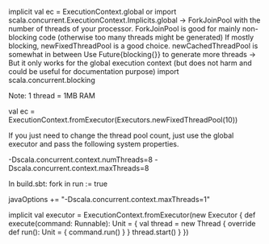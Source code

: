implicit val ec = ExecutionContext.global
 or
 import scala.concurrent.ExecutionContext.Implicits.global
 -> ForkJoinPool with the number of threads of your processor.
ForkJoinPool is good for mainly non-blocking code (otherwise too many threads might be generated)
If mostly blocking, newFixedThreadPool is a good choice.
newCachedThreadPool is somewhat in between
Use Future{blocking{}} to generate more threads -> But it only works for the global execution context (but does not harm and could be useful for documentation purpose)
import scala.concurrent.blocking

Note: 1 thread = 1MB RAM

val ec = ExecutionContext.fromExecutor(Executors.newFixedThreadPool(10))

If you just need to change the thread pool count, just use the global executor and pass the following system properties.

-Dscala.concurrent.context.numThreads=8 -Dscala.concurrent.context.maxThreads=8

In build.sbt:
fork in run := true

javaOptions += "-Dscala.concurrent.context.maxThreads=1"
 

implicit val executor =
    ExecutionContext.fromExecutor(new Executor {
      def execute(command: Runnable): Unit = {
        val thread = new Thread {
          override def run(): Unit = {
            command.run()
          }
        }
        thread.start()
      }
    })
